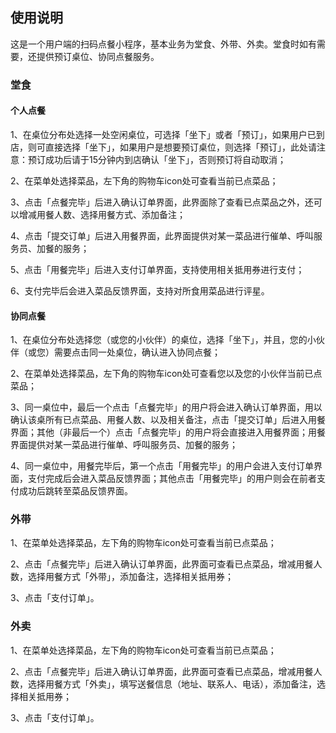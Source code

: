 ## 使用说明

这是一个用户端的扫码点餐小程序，基本业务为堂食、外带、外卖。堂食时如有需要，还提供预订桌位、协同点餐服务。

### 堂食

#### 个人点餐

1、在桌位分布处选择一处空闲桌位，可选择「坐下」或者「预订」，如果用户已到店，则可直接选择「坐下」，如果用户是想要预订桌位，则选择「预订」，此处请注意：预订成功后请于15分钟内到店确认「坐下」，否则预订将自动取消；

2、在菜单处选择菜品，左下角的购物车icon处可查看当前已点菜品；

3、点击「点餐完毕」后进入确认订单界面，此界面除了查看已点菜品之外，还可以增减用餐人数、选择用餐方式、添加备注；

4、点击「提交订单」后进入用餐界面，此界面提供对某一菜品进行催单、呼叫服务员、加餐的服务；

5、点击「用餐完毕」后进入支付订单界面，支持使用相关抵用券进行支付；

6、支付完毕后会进入菜品反馈界面，支持对所食用菜品进行评星。

#### 协同点餐

1、在桌位分布处选择您（或您的小伙伴）的桌位，选择「坐下」，并且，您的小伙伴（或您）需要点击同一处桌位，确认进入协同点餐；

2、在菜单处选择菜品，左下角的购物车icon处可查看您以及您的小伙伴当前已点菜品；

3、同一桌位中，最后一个点击「点餐完毕」的用户将会进入确认订单界面，用以确认该桌所有已点菜品、用餐人数、以及相关备注，点击「提交订单」后进入用餐界面；其他（非最后一个）点击「点餐完毕」的用户将会直接进入用餐界面；用餐界面提供对某一菜品进行催单、呼叫服务员、加餐的服务；

4、同一桌位中，用餐完毕后，第一个点击「用餐完毕」的用户会进入支付订单界面，支付完成后会进入菜品反馈界面；其他点击「用餐完毕」的用户则会在前者支付成功后跳转至菜品反馈界面。

### 外带

1、在菜单处选择菜品，左下角的购物车icon处可查看当前已点菜品；

2、点击「点餐完毕」后进入确认订单界面，此界面可查看已点菜品，增减用餐人数，选择用餐方式「外带」，添加备注，选择相关抵用券；

3、点击「支付订单」。

### 外卖

1、在菜单处选择菜品，左下角的购物车icon处可查看当前已点菜品；

2、点击「点餐完毕」后进入确认订单界面，此界面可查看已点菜品，增减用餐人数，选择用餐方式「外卖」，填写送餐信息（地址、联系人、电话），添加备注，选择相关抵用券；

3、点击「支付订单」。